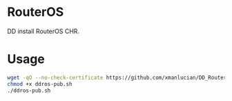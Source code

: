 # RouterOS
DD install RouterOS CHR.


# Usage
```sh
wget -qO --no-check-certificate https://github.com/xmanlucian/DD_RouterOS/blob/main/ddros-pub.sh
chmod +x ddros-pub.sh
./ddros-pub.sh

